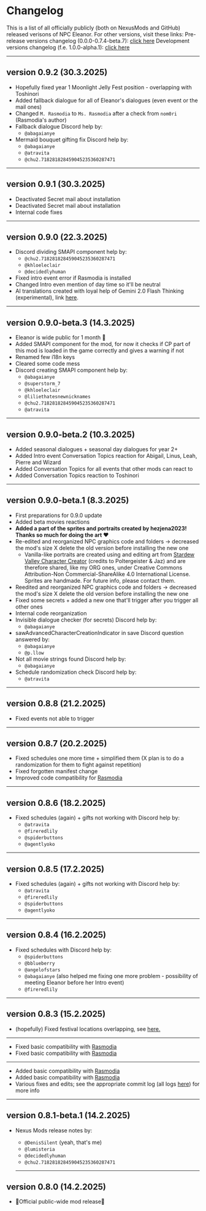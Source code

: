 # **Changelog**

This is a list of all officially publicly (both on NexusMods and GitHub)  released verisons of NPC Eleanor.
For other versions, visit these links:
Pre-release versions changelog (0.0.0-0.7.4-beta.7): [click here]([https://github.com/DenisSilent/Eleanor/blob/development_UNSTABLE!/%5BCP%5D%20Eleanor/zzz_dummy%20files/!%20Changelogs/dev.%20versions%20changelog.md)
Development versions changelog (f.e. 1.0.0-alpha.1): [click here](https://github.com/DenisSilent/Eleanor/blob/development_UNSTABLE!/%5BCP%5D%20Eleanor/zzz_dummy%20files/!%20Changelogs/pre-release%20versions%20changelog.md)

---

## version 0.9.2 (30.3.2025)

* Hopefully fixed year 1 Moonlight Jelly Fest position - overlapping with Toshinori
* Added fallback dialogue for all of Eleanor's dialogues (even event or the mail ones)
* Changed `M. Rasmodia` to `Ms. Rasmodia` after a check from `nom0ri` (Rasmodia's author)
* Fallback dialogue Discord help by:
  * `@abagaianye`
* Mermaid bouquet gifting fix Discord help by:
  * `@abagaianye`
  * `@atravita`
  * `@chu2.718281828459045235360287471`

---

## version 0.9.1 (30.3.2025)

* Deactivated Secret mail about installation
* Deactivated Secret mail about installation
* Internal code fixes

---

## version 0.9.0 (22.3.2025)

* Discord dividing SMAPI component help by:
  * `@chu2.718281828459045235360287471`
  * `@khloeleclair`
  * `@decidedlyhuman`
* Fixed intro event error if Rasmodia is installed
* Changed Intro even mention of day time so it'll be neutral
* AI translations created with loyal help of Gemini 2.0 Flash Thinking (experimental), link [here](https://aistudio.google.com/prompts/1oyJmm-BZyIPzW5GZ8KX1ajYWO3X1ZdLC).

---

## version 0.9.0-beta.3 (14.3.2025)

* Eleanor is wide public for 1 month 🎉
* Added SMAPI component for the mod, for now it checks if CP part of this mod is loaded in the game correctly and gives a warning if not
* Renamed few i18n keys
* Cleared some code mess
* Discord creating SMAPI component help by:
  * `@abagaianye`
  * `@superstorm_7`
  * `@khloeleclair`
  * `@liliethatesnewnicknames`
  * `@chu2.718281828459045235360287471`
  * `@atravita`

---

## version 0.9.0-beta.2 (10.3.2025)

* Added seasonal dialogues + seasonal day dialogues for year 2+
* Added Intro event Conversation Topics reaction for Abigail, Linus, Leah, Pierre and Wizard
* Added Conversation Topics for all events that other mods can react to
* Added Conversation Topics reaction to Toshinori

---

## version 0.9.0-beta.1 (8.3.2025)

* First preparations for 0.9.0 update
* Added beta movies reactions
* **Added a part of the sprites and portraits created by hezjena2023! Thanks so much for doing the art ❤**
* Re-edited and reorganized NPC graphics code and folders -> decreased the mod's size X delete the old version before installing the new one
  * Vanilla-like portraits are created using and editing art from [Stardew Valley Character Creator](https://jazzybee.itch.io/sdvcharactercreator) (credits to Poltergeister & Jaz) and are therefore shared, like my ORG ones, under Creative Commons Attribution-Non Commercial-ShareAlike 4.0 International License. Sprites are handmade. For future info, please contact them.
* Reedited and reorganized NPC graphics code and folders -> decreased the mod's size X delete the old version before installing the new one
* Fixed some secrets + added a new one that'll trigger after you trigger all other ones
* Internal code reorganization
* Invisible dialogue checker (for secrets) Discord help by:
  * `@abagaianye`
* sawAdvancedCharacterCreationIndicator in save Discord question answered by:
  * `@abagaianye`
  * `@p.llow`
* Not all movie strings found Discord help by:
  * `@abagaianye`
* Schedule randomization check Discord help by:
  * `@atravita`

---

## version 0.8.8 (21.2.2025)

* Fixed events not able to trigger

---

## version 0.8.7 (20.2.2025)

* Fixed schedules one more time + simplified them (X plan is to do a randomization for them to fight against repetition)
* Fixed forgotten manifest change
* Improved code compatibility for [Rasmodia](https://www.nexusmods.com/stardewvalley/mods/8265)

---

## version 0.8.6 (18.2.2025)

* Fixed schedules (again) + gifts not working with Discord help by:
  * `@atravita`
  * `@fireredlily`
  * `@spiderbuttons`
  * `@agentlyoko`

---

## version 0.8.5 (17.2.2025)

* Fixed schedules (again) + gifts not working with Discord help by:
  * `@atravita`
  * `@fireredlily`
  * `@spiderbuttons`
  * `@agentlyoko`

---

## version 0.8.4 (16.2.2025)

* Fixed schedules with Discord help by:
  * `@spiderbuttons`
  * `@bblueberry`
  * `@angelofstars`
  * `@abagaianye` (also helped me fixing one more problem - possibility of meeting Eleanor before her Intro event)
  * `@fireredlily`

---

## version 0.8.3 (15.2.2025)

* (hopefully) Fixed festival locations overlapping, see [here.](https://docs.google.com/spreadsheets/d/1q0j3BqE79_wDlTW43teNPEspudt29S0EmlKwL7PDUCo/edit?gid=1457049521#gid=1457049521)

---

* Fixed basic compatibility with [Rasmodia](https://www.nexusmods.com/stardewvalley/mods/8265)
* Fixed basic compatibility with [Rasmodia](https://www.nexusmods.com/stardewvalley/mods/8265)

---

* Added basic compatibility with [Rasmodia](https://www.nexusmods.com/stardewvalley/mods/8265)
* Added basic compatibility with [Rasmodia](https://www.nexusmods.com/stardewvalley/mods/8265)
* Various fixes and edits; see the appropriate commit log (all logs [here](https://github.com/DenisSilent/Eleanor/commits/main)) for more info

---

## version 0.8.1-beta.1 (14.2.2025)

* Nexus Mods release notes by:

  * `@DenisSilent` (yeah, that's me)
  * `@lumisteria`
  * `@decidedlyhuman`
  * `@chu2.718281828459045235360287471`

  ---

## version 0.8.0 (14.2.2025)

* 🎉Official public-wide mod release🎉
